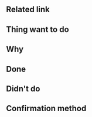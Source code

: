 ## Related link
<!-- task link or referred site-->
## Thing want to do 
<!-- want to solve A, B, .. problem -->
## Why
<!-- A, B, ... problem happen -->
## Done
<!-- -->
## Didn't do
## Confirmation method